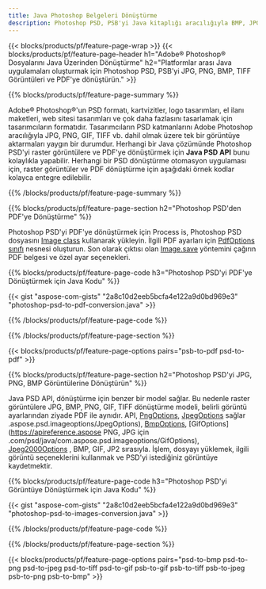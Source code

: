 ```yaml
---
title: Java Photoshop Belgeleri Dönüştürme
description: Photoshop PSD, PSB'yi Java kitaplığı aracılığıyla BMP, JPG, PNG, TIFF ve PDF dahil olmak üzere Görüntülere dönüştürün.
---
```


{{< blocks/products/pf/feature-page-wrap >}}
{{< blocks/products/pf/feature-page-header h1="Adobe® Photoshop® Dosyalarını Java Üzerinden Dönüştürme" h2="Platformlar arası Java uygulamaları oluşturmak için Photoshop PSD, PSB'yi JPG, PNG, BMP, TIFF Görüntüleri ve PDF'ye dönüştürün." >}}

{{% blocks/products/pf/feature-page-summary %}}

Adobe® Photoshop®'un PSD formatı, kartvizitler, logo tasarımları, el ilanı maketleri, web sitesi tasarımları ve çok daha fazlasını tasarlamak için tasarımcıların formatıdır. Tasarımcıların PSD katmanlarını Adobe Photoshop aracılığıyla JPG, PNG, GIF, TIFF vb. dahil olmak üzere tek bir görüntüye aktarmaları yaygın bir durumdur. Herhangi bir Java çözümünde Photoshop PSD'yi raster görüntülere ve PDF'ye dönüştürmek için **Java PSD API** bunu kolaylıkla yapabilir. Herhangi bir PSD dönüştürme otomasyon uygulaması için, raster görüntüler ve PDF dönüştürme için aşağıdaki örnek kodlar kolayca entegre edilebilir.

{{% /blocks/products/pf/feature-page-summary  %}}

{{% blocks/products/pf/feature-page-section  h2="Photoshop PSD'den PDF'ye Dönüştürme" %}}

Photoshop PSD'yi PDF'ye dönüştürmek için Process is, Photoshop PSD dosyasını [Image class](https://apireference.aspose.com/psd/java/com.aspose.psd/Image) kullanarak yükleyin. İlgili PDF ayarları için [PdfOptions sınıfı](https://apireference.aspose.com/psd/java/com.aspose.psd.imageoptions/PdfOptions) nesnesi oluşturun. Son olarak çıktısı olan [Image.save](https://apireference.aspose.com/psd/java/com.aspose.psd/Image#save-java.lang.String-com.aspose.psd.ImageOptionsBase-) yöntemini çağırın PDF belgesi ve özel ayar seçenekleri.

{{% blocks/products/pf/feature-page-code h3="Photoshop PSD'yi PDF'ye Dönüştürmek için Java Kodu" %}}

{{< gist "aspose-com-gists" "2a8c10d2eeb5bcfa4e122a9d0bd969e3" "photoshop-psd-to-pdf-conversion.java" >}}

{{% /blocks/products/pf/feature-page-code  %}}

{{% /blocks/products/pf/feature-page-section %}}

{{< blocks/products/pf/feature-page-options pairs="psb-to-pdf psd-to-pdf" >}}

{{% blocks/products/pf/feature-page-section  h2="Photoshop PSD'yi JPG, PNG, BMP Görüntülerine Dönüştürün" %}}

Java PSD API, dönüştürme için benzer bir model sağlar. Bu nedenle raster görüntülere JPG, BMP, PNG, GIF, TIFF dönüştürme modeli, belirli görüntü ayarlarından ziyade PDF ile aynıdır. API, [PngOptions](https://apireference.aspose.com/psd/java/com.aspose.psd.imageoptions/PngOptions), [JpegOptions](https://apireference.aspose.com/psd/java/com) sağlar .aspose.psd.imageoptions/JpegOptions), [BmpOptions](https://apireference.aspose.com/psd/java/com.aspose.psd.imageoptions/BmpOptions), [GifOptions](https://apireference.aspose PNG, JPG için .com/psd/java/com.aspose.psd.imageoptions/GifOptions), [Jpeg2000Options](https://apireference.aspose.com/psd/java/com.aspose.psd.imageoptions/Jpeg2000Options) , BMP, GIF, JP2 sırasıyla. İşlem, dosyayı yüklemek, ilgili görüntü seçeneklerini kullanmak ve PSD'yi istediğiniz görüntüye kaydetmektir.

{{% blocks/products/pf/feature-page-code h3="Photoshop PSD'yi Görüntüye Dönüştürmek için Java Kodu" %}}

{{< gist "aspose-com-gists" "2a8c10d2eeb5bcfa4e122a9d0bd969e3" "photoshop-psd-to-images-conversion.java" >}}

{{% /blocks/products/pf/feature-page-code  %}}

{{% /blocks/products/pf/feature-page-section %}}

{{< blocks/products/pf/feature-page-options pairs="psd-to-bmp psd-to-png psd-to-jpeg psd-to-tiff psd-to-gif psb-to-gif psb-to-tiff psb-to-jpeg psb-to-png psb-to-bmp" >}}
